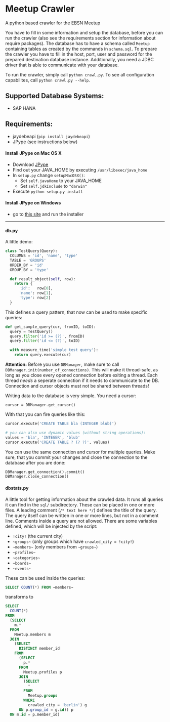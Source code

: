 # Meetup Crawler
A python based crawler for the EBSN Meetup

You have to fill in some information and setup the database, before you can run the crawler (also see the requirements section for information about require packages).
The database has to have a schema called `Meetup` containing tables as created by the commands in `schema.sql`.
To prepare the crawler you have to fill in the host, port, user and password for the prepared destination database instance.
Additionally, you need a JDBC driver that is able to communicate with your database.

To run the crawler, simply call `python crawl.py`.
To see all configuration capabilites, call `python crawl.py --help`.

## Supported Database Systems:
* SAP HANA

## Requirements:

* jaydebeapi (`pip install jaydebeapi`)
* JPype (see instructions below)


#### Install JPype on Mac OS X

* Download [JPype](http://sourceforge.net/projects/jpype/files/JPype/0.5.4/)
* Find out your JAVA_HOME by executing `/usr/libexec/java_home`
* In `setup.py` change `setupMacOSX()`:
  * Set `self.javaHome` to your JAVA_HOME
  * Set `self.jdkInclude` to `"darwin"`
* Execute `python setup.py install`

#### Install JPype on Windows

* go to [this site](http://www.lfd.uci.edu/~gohlke/pythonlibs/) and run the installer


--------------
#### db.py


A little demo:

```python
class TestQuery(Query):
  COLUMNS = 'id', 'name', 'type'
  TABLE = 'GROUPS'
  ORDER_BY = 'id'
  GROUP_BY = 'type'

  def result_object(self, row):
    return {
      'id':   row[0],
      'name': row[1],
      'type': row[2]
  }
```

This defines a query pattern, that now can be used to make specific queries:

```python
def get_sample_query(cur, fromID, toID):
  query = TestQuery()
  query.filter('id >= (?)', fromID)
  query.filter('id <= (?)', toID)

  with measure_time('simple test query'):
    return query.execute(cur)
```

**Attention:** Before you use `DBManager`, make sure to call `DBManager.init(number_of_connections)`.
This will make it thread-safe, as long as you close every opened connection before exiting a thread.
Each thread *needs* a seperate connection if it needs to communicate to the DB.
Connection and cursor objects must not be shared between threads!

Writing data to the database is very simple. You need a cursor:

    cursor = DBManager.get_cursor()

With that you can fire queries like this:

```python
cursor.execute('CREATE TABLE bla (INTEGER blub)')

# you can also use dynamic values (without string operations):
values = 'bla', 'INTEGER', 'blub'
cursor.execute('CREATE TABLE ? (? ?)', values)
```

You can use the same connection and cursor for multiple queries.
Make sure, that you commit your changes and close the connection to the database after you are done:

```python
DBManager.get_connection().commit()
DBManager.close_connection()
```


#### dbstats.py

A little tool for getting information about the crawled data. It runs all queries it can find in the `sql/` subdirectory. These can be placed in one or more files. A leading comment (`/* text here */`) defines the title of the query. The query itself can be written in one or more lines, but not in a comment line. Comments inside a query are not allowed.
There are some variables defined, which will be injected by the script:
* `!city!` (the current city)
* `~groups~` (only groups which have `crawled_city = !city!`)
* `~members~` (only members from `~groups~`)
* `~profiles~`
* `~categories~`
* `~boards~`
* `~events~`

These can be used inside the queries:

```SQL
SELECT COUNT(*) FROM ~members~
```

transforms to

```SQL
SELECT
  COUNT(*)
FROM
  (SELECT
    m.*
  FROM
    Meetup.members m
  JOIN
    (SELECT
      DISTINCT member_id
    FROM
      (SELECT
        p.*
      FROM
        Meetup.profiles p
      JOIN
        (SELECT
          *
        FROM
          Meetup.groups
        WHERE
          crawled_city = 'berlin') g
      ON p.group_id = g.id)) p
  ON m.id = p.member_id)
```
